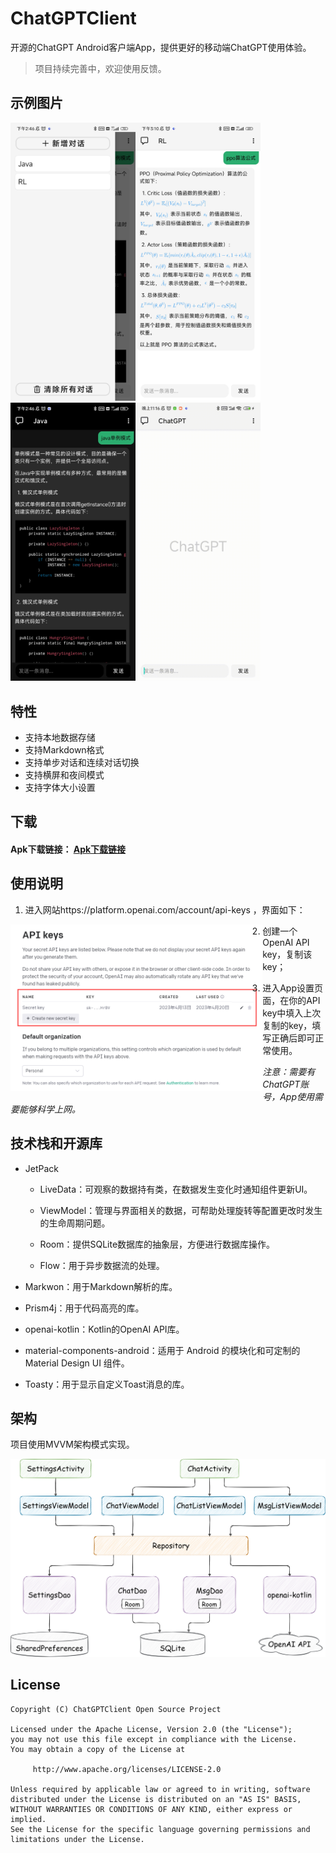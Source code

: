 # ChatGPTClient

开源的ChatGPT Android客户端App，提供更好的移动端ChatGPT使用体验。

>项目持续完善中，欢迎使用反馈。

## 示例图片
<p align="left">
   <img src=".\images\0.jpg" style="width:200px;" /><img src=".\images\1.jpg" style="width:200px;" /><img src=".\images\2.jpg" style="width:200px;" /><img src=".\images\3.gif" style="width:200px;" />
</p>

## 特性

- 支持本地数据存储
- 支持Markdown格式
- 支持单步对话和连续对话切换
- 支持横屏和夜间模式
- 支持字体大小设置

## 下载

#### Apk下载链接： [Apk下载链接](https://github.com/linhao1998/ChatGPTClient/releases/download/1.1.0/app-release.apk)

## 使用说明

1. 进入网站https://platform.openai.com/account/api-keys ，界面如下：

<img src=".\images\apikey.png" style="width:80%; float:left" />

2. 创建一个OpenAI API key，复制该key；

3. 进入App设置页面，在你的API key中填入上次复制的key，填写正确后即可正常使用。

*注意：需要有ChatGPT账号，App使用需要能够科学上网。*

## 技术栈和开源库

- JetPack

  - LiveData：可观察的数据持有类，在数据发生变化时通知组件更新UI。

  - ViewModel：管理与界面相关的数据，可帮助处理旋转等配置更改时发生的生命周期问题。

  - Room：提供SQLite数据库的抽象层，方便进行数据库操作。

  - Flow：用于异步数据流的处理。

- Markwon：用于Markdown解析的库。

- Prism4j：用于代码高亮的库。

- openai-kotlin：Kotlin的OpenAI API库。

- material-components-android：适用于 Android 的模块化和可定制的 Material Design UI 组件。

- Toasty：用于显示自定义Toast消息的库。

## 架构

项目使用MVVM架构模式实现。

<img src=".\images\chatgpt_architecture.png" />

## License

```
Copyright (C) ChatGPTClient Open Source Project

Licensed under the Apache License, Version 2.0 (the "License");
you may not use this file except in compliance with the License.
You may obtain a copy of the License at

     http://www.apache.org/licenses/LICENSE-2.0

Unless required by applicable law or agreed to in writing, software
distributed under the License is distributed on an "AS IS" BASIS,
WITHOUT WARRANTIES OR CONDITIONS OF ANY KIND, either express or implied.
See the License for the specific language governing permissions and
limitations under the License.
```
